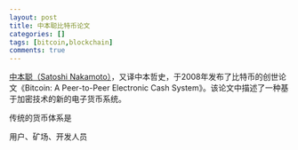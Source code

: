 ```yaml
---
layout: post
title: 中本聪比特币论文
categories: []
tags: [bitcoin,blockchain]
comments: true
---
```


[中本聪（Satoshi Nakamoto）](https://zh.wikipedia.org/wiki/%E4%B8%AD%E6%9C%AC%E8%81%AA)，又译中本哲史，于2008年发布了比特币的创世论文《Bitcoin: A Peer-to-Peer Electronic Cash System》。该论文中描述了一种基于加密技术的新的电子货币系统。

传统的货币体系是



用户、矿场、开发人员








